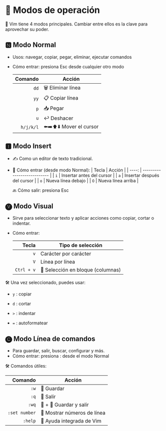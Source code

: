 # 🧭 Modos de operación

🧠 Vim tiene 4 modos principales. Cambiar entre ellos es la clave para aprovechar su poder.



## 🅽 Modo Normal

- Usos: navegar, copiar, pegar, eliminar, ejecutar comandos
- Cómo entrar: presiona Esc desde cualquier otro modo

    |   Comando | Acción                   |
    | --------: | ------------------------ |
    |      `dd` | 🗑️ Eliminar línea       |
    |      `yy` | 📋 Copiar línea          |
    |       `p` | 📥 Pegar                 |
    |       `u` | ↩️ Deshacer              |
    | `h/j/k/l` | ⬅️➡️⬆️⬇️ Mover el cursor |


## 🅸 Modo Insert

- ✍️ Como un editor de texto tradicional.
- 🔹 Cómo entrar (desde modo Normal):
  | Tecla | Acción                      |
  | ----: | --------------------------- |
  |   `i` | Insertar antes del cursor   |
  |   `a` | Insertar después del cursor |
  |   `o` | Nueva línea debajo          |
  |   `O` | Nueva línea arriba          |

  🔙 Cómo salir: presiona Esc

## 🅥 Modo Visual

- Sirve para seleccionar texto y aplicar acciones como copiar, cortar o indentar.
- Cómo entrar:

  |      Tecla | Tipo de selección                 |
  | ---------: | --------------------------------- |
  |        `v` | Carácter por carácter             |
  |        `V` | Línea por línea                   |
  | `Ctrl + v` | 🧱 Selección en bloque (columnas) |

🛠️ Una vez seleccionado, puedes usar:

- ``y`` : copiar

- ``d`` : cortar

- ``>`` : indentar

- ``=`` : autoformatear


## 🅒 Modo Línea de comandos

- Para guardar, salir, buscar, configurar y más.
- Cómo entrar: presiona : desde el modo Normal

🛠️ Comandos útiles:

  |       Comando | Acción                      |
  | ------------: | --------------------------- |
  |          `:w` | 💾 Guardar                  |
  |          `:q` | 🚪 Salir                    |
  |         `:wq` | 💾 + 🚪 Guardar y salir     |
  | `:set number` | 🔢 Mostrar números de línea |
  |       `:help` | 📖 Ayuda integrada de Vim   |
